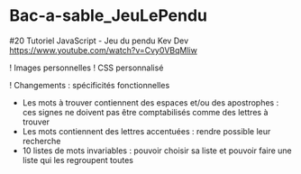 # Bac-a-sable_JeuLePendu

#20 Tutoriel JavaScript - Jeu du pendu
Kev Dev
https://www.youtube.com/watch?v=Cvy0VBqMliw

! Images personnelles
! CSS personnalisé

! Changements : spécificités fonctionnelles
- Les mots à trouver contiennent des espaces et/ou des apostrophes : ces signes ne doivent pas être comptabilisés comme des lettres à trouver
- Les mots contiennent des lettres accentuées : rendre possible leur recherche
- 10 listes de mots invariables : pouvoir choisir sa liste et pouvoir faire une liste qui les regroupent toutes
